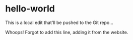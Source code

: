 # hello-world
This is a local edit that'll be pushed to the Git repo...

Whoops! Forgot to add this line, adding it from the website. 
